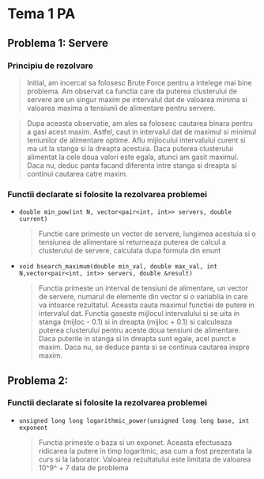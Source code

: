 # Tema 1 PA

## Problema 1: Servere

### Principiu de rezolvare

> Initial, am incercat sa folosesc Brute Force pentru a intelege mai bine problema. Am observat ca functia care da puterea clusterului de servere are un singur maxim pe intervalul dat de valoarea minima si valoarea maxima a tensiunii de alimentare pentru servere.

> Dupa aceasta observatie, am ales sa folosesc cautarea binara pentru a gasi acest maxim. Astfel, caut in intervalul dat de maximul si minimul teniunilor de alimentare optime. Aflu mijlocului intervalului curent si ma uit la stanga si la dreapta acestuia. Daca puterea clusterului alimentat la cele doua valori este egala, atunci am gasit maximul. Daca nu, deduc panta facand diferenta intre stanga si dreapta si continui cautarea catre maxim. 

### Functii declarate si folosite la rezolvarea problemei

- `double min_pow(int N, vector<pair<int, int>> servers, double current)`
    > Functie care primeste un vector de servere, lungimea acestuia si o tensiunea de alimentare si returneaza puterea de calcul a clusterului de servere, calculata dupa formula din enunt 

- `void bsearch_maximum(double min_val, double max_val, int N,vector<pair<int, int>> servers, double &result)`
    > Functia primeste un interval de tensiuni de alimentare, un vector de servere, numarul de elemente din vector si o variablia in care va intoarce rezultatul. Aceasta cauta maximul functiei de putere in intervalul dat. Functia gaseste mijlocul intervalului si se uita in stanga (mijloc - 0.1) si in dreapta (mijloc + 0.1) si calculeaza puterea clusterului pentru aceste doua tensiuni de alimentare. Daca puterile in stanga si in dreapta sunt egale, acel punct e maxim. Daca nu, se deduce panta si se continua cautarea inspre maxim. 

## Problema 2:

### Functii declarate si folosite la rezolvarea problemei

- `unsigned long long logarithmic_power(unsigned long long base, int exponent`
    >Functia primeste o baza si un exponet. Aceasta efectueaza ridicarea la putere in timp logaritmic, asa cum a fost prezentata la curs si la laborator. Valoarea rezultatului este limitata de valoarea 10^9^ + 7 data de problema